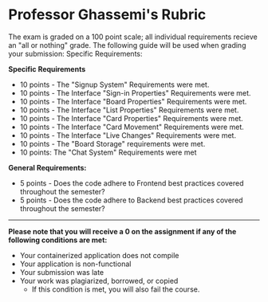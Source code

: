 # Professor Ghassemi's Rubric

The exam is graded on a 100 point scale; all individual requirements recieve an "all or nothing" grade. The following guide will be used when grading your submission:
Specific Requirements:

**Specific Requirements**
* 10 points -  The "Signup System" Requirements were met.
* 10 points -  The Interface "Sign-in Properties" Requirements were met.
* 10 points -  The Interface "Board Properties" Requirements were met.
* 10 points -  The Interface "List Properties" Requirements were met.
* 10 points - The Interface "Card Properties" Requirements were met.
* 10 points -  The Interface "Card Movement" Requirements were met.
* 10 points - The Interface "Live Changes" Requirements were met.
* 10 points -  The "Board Storage" requirements were met.
* 10 points: The "Chat System" Requirements were met

**General Requirements:**

* 5 points - Does the code adhere to Frontend best practices covered throughout the semester?
* 5 points - Does the code adhere to Backend best practices covered throughout the semester?

<hr>

**Please note that you will receive a 0 on the assignment if any of the following conditions are met:**

* Your containerized application does not compile
* Your application is non-functional
* Your submission was late
* Your work was plagiarized, borrowed, or copied
    * If this condition is met, you will also fail the course.